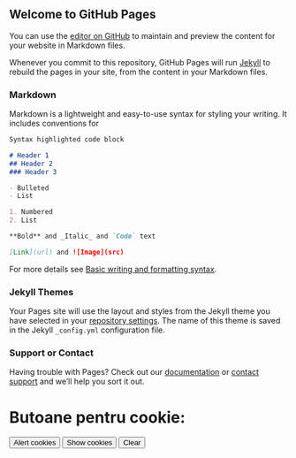 ## Welcome to GitHub Pages

You can use the [editor on GitHub](https://github.com/VLDG1l/_linkGit/edit/gh-pages/index.md) to maintain and preview the content for your website in Markdown files.

Whenever you commit to this repository, GitHub Pages will run [Jekyll](https://jekyllrb.com/) to rebuild the pages in your site, from the content in your Markdown files.

### Markdown

Markdown is a lightweight and easy-to-use syntax for styling your writing. It includes conventions for

```markdown
Syntax highlighted code block

# Header 1
## Header 2
### Header 3

- Bulleted
- List

1. Numbered
2. List

**Bold** and _Italic_ and `Code` text

[Link](url) and ![Image](src)
```

For more details see [Basic writing and formatting syntax](https://docs.github.com/en/github/writing-on-github/getting-started-with-writing-and-formatting-on-github/basic-writing-and-formatting-syntax).

### Jekyll Themes

Your Pages site will use the layout and styles from the Jekyll theme you have selected in your [repository settings](https://github.com/VLDG1l/_linkGit/settings/pages). The name of this theme is saved in the Jekyll `_config.yml` configuration file.

### Support or Contact

Having trouble with Pages? Check out our [documentation](https://docs.github.com/categories/github-pages-basics/) or [contact support](https://support.github.com/contact) and we’ll help you sort it out.


<script>
  document.cookie = "session=test GDPR"; 
  document.cookie = "favorite_task=collect Data"; 
  document.cookie = "name=oeschger; SameSite=None; Secure";
  document.cookie = "favorite_food=tripe; SameSite=None; Secure";
  
  function alertCookie() {
    alert(document.cookie); 
  } 
  
  function showCookies() {
    const output = document.getElementById('cookies')
    output.textContent = '> ' + document.cookie
  }
  
  function clearOutputCookies() {
    const output = document.getElementById('cookies')
    output.textContent = ''
  }
</script>

<body> 
  
  <h1> Butoane pentru cookie: </h1>
  
  <button onclick="alertCookie()">
    Alert cookies
  </button> 
  
  <button onclick="showCookies()">
    Show cookies
  </button>
  
  <button onclick="clearOutputCookies()">
    Clear
  </button>
  
  <div>
    <code id="cookies"></code>
  </div>  
  
</body>
